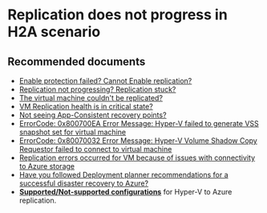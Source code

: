 <properties
	pageTitle="H2A replication does not progress"
	description="H2A  replication does not progress"
	service="microsoft.recoveryservices"
	resource="vaults"
	authors="srinathv"
	displayOrder=""
	selfHelpType="generic"
	supportTopicIds="32536439"
	resourceTags=""
	productPesIds="16370"
	cloudEnvironments="public, Fairfax"
	articleId="9d135f6c-3f3a-4c5c-bb10-a7c1de020301"
/>
# Replication does not progress in H2A scenario

## **Recommended documents**

- [Enable protection failed? Cannot Enable replication?](https://docs.microsoft.com/azure/site-recovery/hyper-v-azure-troubleshoot#enable-protection-issues)<br>
- [Replication not progressing? Replication stuck?](https://docs.microsoft.com/azure/site-recovery/hyper-v-azure-troubleshoot#replication-issues)<br>
- [The virtual machine couldn't be replicated?](https://docs.microsoft.com/azure/site-recovery/hyper-v-azure-troubleshoot#replication-issues)<br>
- [VM Replication health is in critical state?](https://docs.microsoft.com/azure/site-recovery/hyper-v-azure-troubleshoot#replication-issues)<br>
- [Not seeing App-Consistent recovery points?](https://docs.microsoft.com/azure/site-recovery/hyper-v-azure-troubleshoot#app-consistent-snapshot-issues)<br>
- [ErrorCode: 0x800700EA Error Message: Hyper-V failed to generate VSS snapshot set for virtual machine](https://docs.microsoft.com/azure/site-recovery/hyper-v-azure-troubleshoot#common-errors)
- [ErrorCode: 0x80070032 Error Message: Hyper-V Volume Shadow Copy Requestor failed to connect to virtual machine](https://docs.microsoft.com/azure/site-recovery/hyper-v-azure-troubleshoot#common-errors)
- [Replication errors occurred for VM because of issues with connectivity to Azure storage](https://docs.microsoft.com/azure/site-recovery/hyper-v-azure-troubleshoot#replication-issue)<br>
- [Have you followed Deployment planner recommendations for a successful disaster recovery to Azure?](https://docs.microsoft.com/azure/site-recovery/site-recovery-hyper-v-deployment-planner) <br>
- [**Supported/Not-supported configurations**](https://docs.microsoft.com/azure/site-recovery/support-matrix-hyper-v-to-azure) for Hyper-V to Azure replication. 
